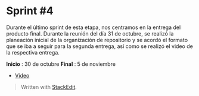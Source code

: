 ﻿# Sprint #4 

Durante el último sprint de esta etapa, nos centramos en la entrega del producto final. 
Durante la reunión del día 31 de octubre, se realizó la planeación inicial de la organización de repositorio y se acordó el formato que se iba a seguir para la segunda entrega, así como se realizó el video de la respectiva entrega. 

**Inicio** : 30 de octubre
**Final** : 5 de noviembre 
- [Video](https://www.youtube.com/watch?v=t4gOMaWiP0c) 
> Written with [StackEdit](https://stackedit.io/).
